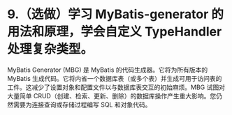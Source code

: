 # 9.（选做）学习 MyBatis-generator 的用法和原理，学会自定义 TypeHandler 处理复杂类型。

MyBatis Generator (MBG) 是 MyBatis 的代码生成器。它将为所有版本的 MyBatis 生成代码。它将内省一个数据库表（或多个表）并生成可用于访问表的工件。这减少了设置对象和配置文件以与数据库表交互的初始麻烦。MBG 试图对大量简单 CRUD（创建、检索、更新、删除）的数据库操作产生重大影响。您仍然需要为连接查询或存储过程编写 SQL 和对象代码。

